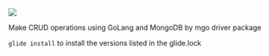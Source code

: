 <img src="https://miro.medium.com/max/848/1*WpUuwCQZWhVzP3X0Gibaqw.png">




Make CRUD operations using GoLang and MongoDB by mgo driver package


`glide install` to install the versions listed in the glide.lock 
